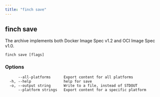 ```yaml
---
title: "finch save"
---
```

## finch save

The archive implements both Docker Image Spec v1.2 and OCI Image Spec v1.0.

```
finch save [flags]
```

### Options
```
      --all-platforms      Export content for all platforms
  -h, --help               help for save
  -o, --output string      Write to a file, instead of STDOUT
      --platform strings   Export content for a specific platform
```
